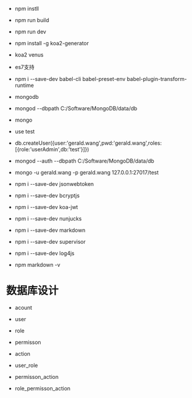 * npm instll
* npm run build
* npm run dev

* npm install -g koa2-generator
* koa2 venus

* es7支持
* npm i --save-dev babel-cli babel-preset-env babel-plugin-transform-runtime

* mongodb
* mongod --dbpath C:/Software/MongoDB/data/db
* mongo
* use test
* db.createUser({user:'gerald.wang',pwd:'gerald.wang',roles:[{role:'userAdmin',db:'test'}]})

* mongod --auth --dbpath C:/Software/MongoDB/data/db
* mongo -u gerald.wang -p gerald.wang 127.0.0.1:27017/test

* npm i --save-dev jsonwebtoken
* npm i --save-dev bcryptjs
* npm i --save-dev koa-jwt

* npm i --save-dev nunjucks
* npm i --save-dev markdown
* npm i --save-dev supervisor
* npm i --save-dev log4js

* npm markdown -v

# 数据库设计

* acount
* user
* role
* permisson
* action

* user_role
* permisson_action
* role_permisson_action

